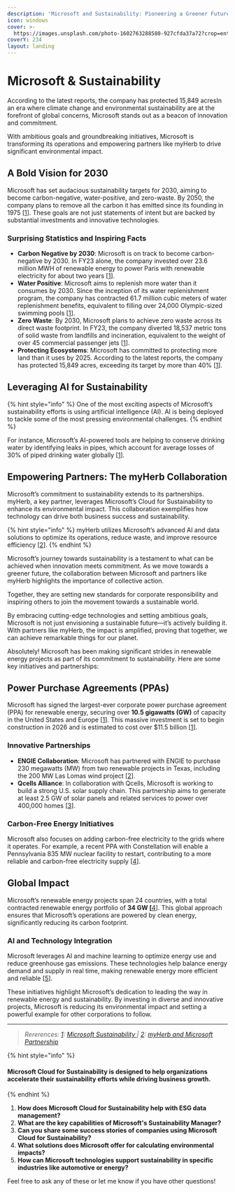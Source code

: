 ```yaml
---
description: 'Microsoft and Sustainability: Pioneering a Greener Future.'
icon: windows
cover: >-
  https://images.unsplash.com/photo-1602763288580-927cfda37a72?crop=entropy&cs=srgb&fm=jpg&ixid=M3wxOTcwMjR8MHwxfHNlYXJjaHwyfHxtaWNyb3NvZnR8ZW58MHx8fHwxNzMzNzM5NjQ1fDA&ixlib=rb-4.0.3&q=85
coverY: 234
layout: landing
---
```


# Microsoft & Sustainability

According to the latest reports, the company has protected 15,849 acresIn an era where climate change and environmental sustainability are at the forefront of global concerns, Microsoft stands out as a beacon of innovation and commitment.&#x20;

With ambitious goals and groundbreaking initiatives, Microsoft is transforming its operations and empowering partners like myHerb to drive significant environmental impact.

## **A Bold Vision for 2030**

Microsoft has set audacious sustainability targets for 2030, aiming to become carbon-negative, water-positive, and zero-waste. By 2050, the company plans to remove all the carbon it has emitted since its founding in 1975 \[[1](https://www.microsoft.com/en-us/corporate-responsibility/sustainability)]. These goals are not just statements of intent but are backed by substantial investments and innovative technologies.

### **Surprising Statistics and Inspiring Facts**

* **Carbon Negative by 2030**: Microsoft is on track to become carbon-negative by 2030. In FY23 alone, the company invested over 23.6 million MWH of renewable energy to power Paris with renewable electricity for about two years \[[1](https://www.microsoft.com/en-us/corporate-responsibility/sustainability)].
* **Water Positive**: Microsoft aims to replenish more water than it consumes by 2030. Since the inception of its water replenishment program, the company has contracted 61.7 million cubic meters of water replenishment benefits, equivalent to filling over 24,000 Olympic-sized swimming pools \[[1](https://www.microsoft.com/en-us/corporate-responsibility/sustainability)].
* **Zero Waste**: By 2030, Microsoft plans to achieve zero waste across its direct waste footprint. In FY23, the company diverted 18,537 metric tons of solid waste from landfills and incineration, equivalent to the weight of over 45 commercial passenger jets \[[1](https://www.microsoft.com/en-us/corporate-responsibility/sustainability)].
* **Protecting Ecosystems**: Microsoft has committed to protecting more land than it uses by 2025. According to the latest reports, the company has protected 15,849 acres, exceeding its target by more than 40% \[[1](https://www.microsoft.com/en-us/corporate-responsibility/sustainability)].

## **Leveraging AI for Sustainability**

{% hint style="info" %}
One of the most exciting aspects of Microsoft’s sustainability efforts is using artificial intelligence (AI). AI is being deployed to tackle some of the most pressing environmental challenges.&#x20;
{% endhint %}

For instance, Microsoft’s AI-powered tools are helping to conserve drinking water by identifying leaks in pipes, which account for average losses of 30% of piped drinking water globally \[[1](https://www.microsoft.com/en-us/corporate-responsibility/sustainability)].

## **Empowering Partners: The myHerb Collaboration**

Microsoft’s commitment to sustainability extends to its partnerships. myHerb, a key partner, leverages Microsoft’s Cloud for Sustainability to enhance its environmental impact. This collaboration exemplifies how technology can drive both business success and sustainability.&#x20;

{% hint style="info" %}
myHerb utilizes Microsoft’s advanced AI and data solutions to optimize its operations, reduce waste, and improve resource efficiency \[[2](https://space.myherb.co.il/microsoft-and-sustainability)].
{% endhint %}

Microsoft’s journey towards sustainability is a testament to what can be achieved when innovation meets commitment. As we move towards a greener future, the collaboration between Microsoft and partners like myHerb highlights the importance of collective action.&#x20;

Together, they are setting new standards for corporate responsibility and inspiring others to join the movement towards a sustainable world.

By embracing cutting-edge technologies and setting ambitious goals, Microsoft is not just envisioning a sustainable future—it’s actively building it. With partners like myHerb, the impact is amplified, proving that together, we can achieve remarkable things for our planet.

Absolutely! Microsoft has been making significant strides in renewable energy projects as part of its commitment to sustainability. Here are some key initiatives and partnerships:

## Power Purchase Agreements (PPAs)

Microsoft has signed the largest-ever corporate power purchase agreement (PPA) for renewable energy, securing over **10.5 gigawatts (GW)** of capacity in the United States and Europe \[[1](https://www.pv-magazine.com/2024/05/02/microsoft-announces-largest-corporate-procurement-of-renewables/)]. This massive investment is set to begin construction in 2026 and is estimated to cost over $11.5 billion \[[1](https://www.pv-magazine.com/2024/05/02/microsoft-announces-largest-corporate-procurement-of-renewables/)].

### Innovative Partnerships

* **ENGIE Collaboration**: Microsoft has partnered with ENGIE to purchase 230 megawatts (MW) from two renewable projects in Texas, including the 200 MW Las Lomas wind project \[[2](https://news.microsoft.com/2019/09/24/microsoft-and-engie-announce-innovative-renewable-initiatives/)].
* **Qcells Alliance**: In collaboration with Qcells, Microsoft is working to build a strong U.S. solar supply chain. This partnership aims to generate at least 2.5 GW of solar panels and related services to power over 400,000 homes \[[3](https://news.microsoft.com/2023/01/25/microsoft-and-qcells-announce-strategic-alliance-to-curb-carbon-emissions-and-power-the-clean-energy-economy/)].

### Carbon-Free Energy Initiatives

Microsoft also focuses on adding carbon-free electricity to the grids where it operates. For example, a recent PPA with Constellation will enable a Pennsylvania 835 MW nuclear facility to restart, contributing to a more reliable and carbon-free electricity supply \[[4](https://www.microsoft.com/en-us/microsoft-cloud/blog/2024/09/20/accelerating-the-addition-of-carbon-free-energy-an-update-on-progress/)].

## Global Impact

Microsoft’s renewable energy projects span 24 countries, with a total contracted renewable energy portfolio of **34 GW \[**[4](https://www.microsoft.com/en-us/microsoft-cloud/blog/2024/09/20/accelerating-the-addition-of-carbon-free-energy-an-update-on-progress/)]. This global approach ensures that Microsoft’s operations are powered by clean energy, significantly reducing its carbon footprint.

### AI and Technology Integration

Microsoft leverages AI and machine learning to optimize energy use and reduce greenhouse gas emissions. These technologies help balance energy demand and supply in real time, making renewable energy more efficient and reliable \[[5](https://www.microsoft.com/en-us/sustainability/energy)].

These initiatives highlight Microsoft’s dedication to leading the way in renewable energy and sustainability. By investing in diverse and innovative projects, Microsoft is reducing its environmental impact and setting a powerful example for other corporations to follow.

***

> _Rererences:_ [_1_](https://www.microsoft.com/en-us/corporate-responsibility/sustainability)_:_ [_Microsoft Sustainability_](https://www.microsoft.com/en-us/corporate-responsibility/sustainability)[ ](https://www.microsoft.com/en-us/corporate-responsibility/sustainability)_|_ [_2_](https://space.myherb.co.il/microsoft-and-sustainability)_:_ [_myHerb and Microsoft Partnership_](https://space.myherb.co.il/microsoft-and-sustainability)

{% hint style="info" %}
#### Microsoft Cloud for Sustainability is designed to help organizations accelerate their sustainability efforts while driving business growth.
{% endhint %}

1. **How does Microsoft Cloud for Sustainability help with ESG data management?**
2. **What are the key capabilities of Microsoft's Sustainability Manager?**
3. **Can you share some success stories of companies using Microsoft Cloud for Sustainability?**
4. **What solutions does Microsoft offer for calculating environmental impacts?**
5. **How can Microsoft technologies support sustainability in specific industries like automotive or energy?**

Feel free to ask any of these or let me know if you have other questions!
